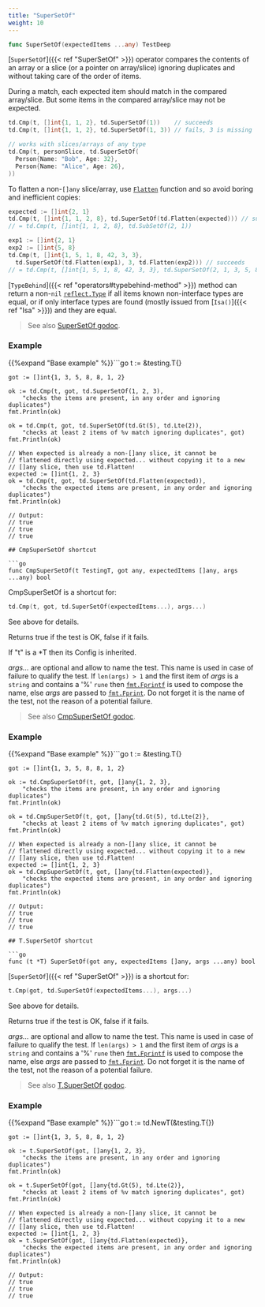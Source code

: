 ```yaml
---
title: "SuperSetOf"
weight: 10
---
```


```go
func SuperSetOf(expectedItems ...any) TestDeep
```

[`SuperSetOf`]({{< ref "SuperSetOf" >}}) operator compares the contents of an array or a slice (or
a pointer on array/slice) ignoring duplicates and without taking
care of the order of items.

During a match, each expected item should match in the compared
array/slice. But some items in the compared array/slice may not be
expected.

```go
td.Cmp(t, []int{1, 1, 2}, td.SuperSetOf(1))    // succeeds
td.Cmp(t, []int{1, 1, 2}, td.SuperSetOf(1, 3)) // fails, 3 is missing

// works with slices/arrays of any type
td.Cmp(t, personSlice, td.SuperSetOf(
  Person{Name: "Bob", Age: 32},
  Person{Name: "Alice", Age: 26},
))
```

To flatten a non-`[]any` slice/array, use [`Flatten`](https://pkg.go.dev/github.com/maxatome/go-testdeep/td#Flatten) function
and so avoid boring and inefficient copies:

```go
expected := []int{2, 1}
td.Cmp(t, []int{1, 1, 2, 8}, td.SuperSetOf(td.Flatten(expected))) // succeeds
// = td.Cmp(t, []int{1, 1, 2, 8}, td.SubSetOf(2, 1))

exp1 := []int{2, 1}
exp2 := []int{5, 8}
td.Cmp(t, []int{1, 5, 1, 8, 42, 3, 3},
  td.SuperSetOf(td.Flatten(exp1), 3, td.Flatten(exp2))) // succeeds
// = td.Cmp(t, []int{1, 5, 1, 8, 42, 3, 3}, td.SuperSetOf(2, 1, 3, 5, 8))
```

[`TypeBehind`]({{< ref "operators#typebehind-method" >}}) method can return a non-`nil` [`reflect.Type`](https://pkg.go.dev/reflect/#Type) if all items
known non-interface types are equal, or if only interface types
are found (mostly issued from [`Isa()`]({{< ref "Isa" >}})) and they are equal.


> See also [<i class='fas fa-book'></i> SuperSetOf godoc](https://pkg.go.dev/github.com/maxatome/go-testdeep/td#SuperSetOf).

### Example

{{%expand "Base example" %}}```go
	t := &testing.T{}

	got := []int{1, 3, 5, 8, 8, 1, 2}

	ok := td.Cmp(t, got, td.SuperSetOf(1, 2, 3),
		"checks the items are present, in any order and ignoring duplicates")
	fmt.Println(ok)

	ok = td.Cmp(t, got, td.SuperSetOf(td.Gt(5), td.Lte(2)),
		"checks at least 2 items of %v match ignoring duplicates", got)
	fmt.Println(ok)

	// When expected is already a non-[]any slice, it cannot be
	// flattened directly using expected... without copying it to a new
	// []any slice, then use td.Flatten!
	expected := []int{1, 2, 3}
	ok = td.Cmp(t, got, td.SuperSetOf(td.Flatten(expected)),
		"checks the expected items are present, in any order and ignoring duplicates")
	fmt.Println(ok)

	// Output:
	// true
	// true
	// true

```{{% /expand%}}
## CmpSuperSetOf shortcut

```go
func CmpSuperSetOf(t TestingT, got any, expectedItems []any, args ...any) bool
```

CmpSuperSetOf is a shortcut for:

```go
td.Cmp(t, got, td.SuperSetOf(expectedItems...), args...)
```

See above for details.

Returns true if the test is OK, false if it fails.

If "t" is a *T then its Config is inherited.

*args...* are optional and allow to name the test. This name is
used in case of failure to qualify the test. If `len(args) > 1` and
the first item of *args* is a `string` and contains a '%' `rune` then
[`fmt.Fprintf`](https://pkg.go.dev/fmt/#Fprintf) is used to compose the name, else *args* are passed to
[`fmt.Fprint`](https://pkg.go.dev/fmt/#Fprint). Do not forget it is the name of the test, not the
reason of a potential failure.


> See also [<i class='fas fa-book'></i> CmpSuperSetOf godoc](https://pkg.go.dev/github.com/maxatome/go-testdeep/td#CmpSuperSetOf).

### Example

{{%expand "Base example" %}}```go
	t := &testing.T{}

	got := []int{1, 3, 5, 8, 8, 1, 2}

	ok := td.CmpSuperSetOf(t, got, []any{1, 2, 3},
		"checks the items are present, in any order and ignoring duplicates")
	fmt.Println(ok)

	ok = td.CmpSuperSetOf(t, got, []any{td.Gt(5), td.Lte(2)},
		"checks at least 2 items of %v match ignoring duplicates", got)
	fmt.Println(ok)

	// When expected is already a non-[]any slice, it cannot be
	// flattened directly using expected... without copying it to a new
	// []any slice, then use td.Flatten!
	expected := []int{1, 2, 3}
	ok = td.CmpSuperSetOf(t, got, []any{td.Flatten(expected)},
		"checks the expected items are present, in any order and ignoring duplicates")
	fmt.Println(ok)

	// Output:
	// true
	// true
	// true

```{{% /expand%}}
## T.SuperSetOf shortcut

```go
func (t *T) SuperSetOf(got any, expectedItems []any, args ...any) bool
```

[`SuperSetOf`]({{< ref "SuperSetOf" >}}) is a shortcut for:

```go
t.Cmp(got, td.SuperSetOf(expectedItems...), args...)
```

See above for details.

Returns true if the test is OK, false if it fails.

*args...* are optional and allow to name the test. This name is
used in case of failure to qualify the test. If `len(args) > 1` and
the first item of *args* is a `string` and contains a '%' `rune` then
[`fmt.Fprintf`](https://pkg.go.dev/fmt/#Fprintf) is used to compose the name, else *args* are passed to
[`fmt.Fprint`](https://pkg.go.dev/fmt/#Fprint). Do not forget it is the name of the test, not the
reason of a potential failure.


> See also [<i class='fas fa-book'></i> T.SuperSetOf godoc](https://pkg.go.dev/github.com/maxatome/go-testdeep/td#T.SuperSetOf).

### Example

{{%expand "Base example" %}}```go
	t := td.NewT(&testing.T{})

	got := []int{1, 3, 5, 8, 8, 1, 2}

	ok := t.SuperSetOf(got, []any{1, 2, 3},
		"checks the items are present, in any order and ignoring duplicates")
	fmt.Println(ok)

	ok = t.SuperSetOf(got, []any{td.Gt(5), td.Lte(2)},
		"checks at least 2 items of %v match ignoring duplicates", got)
	fmt.Println(ok)

	// When expected is already a non-[]any slice, it cannot be
	// flattened directly using expected... without copying it to a new
	// []any slice, then use td.Flatten!
	expected := []int{1, 2, 3}
	ok = t.SuperSetOf(got, []any{td.Flatten(expected)},
		"checks the expected items are present, in any order and ignoring duplicates")
	fmt.Println(ok)

	// Output:
	// true
	// true
	// true

```{{% /expand%}}
